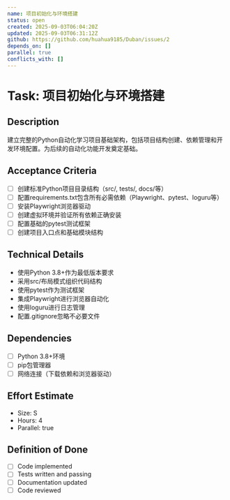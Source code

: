 ```yaml
---
name: 项目初始化与环境搭建
status: open
created: 2025-09-03T06:04:20Z
updated: 2025-09-03T06:31:12Z
github: https://github.com/huahua9185/Duban/issues/2
depends_on: []
parallel: true
conflicts_with: []
---
```


# Task: 项目初始化与环境搭建

## Description
建立完整的Python自动化学习项目基础架构，包括项目结构创建、依赖管理和开发环境配置。为后续的自动化功能开发奠定基础。

## Acceptance Criteria
- [ ] 创建标准Python项目目录结构（src/, tests/, docs/等）
- [ ] 配置requirements.txt包含所有必需依赖（Playwright、pytest、loguru等）
- [ ] 安装Playwright浏览器驱动
- [ ] 创建虚拟环境并验证所有依赖正确安装
- [ ] 配置基础的pytest测试框架
- [ ] 创建项目入口点和基础模块结构

## Technical Details
- 使用Python 3.8+作为最低版本要求
- 采用src/布局模式组织代码结构
- 使用pytest作为测试框架
- 集成Playwright进行浏览器自动化
- 使用loguru进行日志管理
- 配置.gitignore忽略不必要文件

## Dependencies
- [ ] Python 3.8+环境
- [ ] pip包管理器
- [ ] 网络连接（下载依赖和浏览器驱动）

## Effort Estimate
- Size: S
- Hours: 4
- Parallel: true

## Definition of Done
- [ ] Code implemented
- [ ] Tests written and passing
- [ ] Documentation updated
- [ ] Code reviewed
